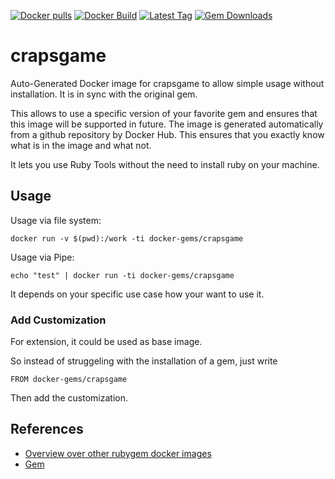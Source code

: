 [![Docker pulls](https://img.shields.io/docker/pulls/rubygem/crapsgame.svg)](https://hub.docker.com/r/rubygem/crapsgame/)
[![Docker Build](https://img.shields.io/docker/automated/rubygem/crapsgame.svg)](https://hub.docker.com/r/rubygem/crapsgame/)
[![Latest Tag](https://img.shields.io/github/tag/docker-rubygem/crapsgame.svg)](https://hub.docker.com/r/rubygem/crapsgame/)
[![Gem Downloads](https://img.shields.io/gem/dt/crapsgame.svg)](https://rubygems.org/gems/crapsgame/)
# crapsgame

Auto-Generated Docker image for crapsgame to allow simple usage without installation.
It is in sync with the original gem.

This allows to use a specific version of your favorite gem and ensures that this image will be supported in future.
The image is generated automatically from a github repository by Docker Hub.
This ensures that you exactly know what is in the image and what not.

It lets you use Ruby Tools without the need to install ruby on your machine.

## Usage

Usage via file system:

`docker run -v $(pwd):/work -ti docker-gems/crapsgame`

Usage via Pipe:

`echo "test" | docker run -ti docker-gems/crapsgame`

It depends on your specific use case how your want to use it.

### Add Customization

For extension, it could be used as base image.

So instead of struggeling with the installation of a gem, just write

`FROM docker-gems/crapsgame`

Then add the customization.

## References

 - [Overview over other rubygem docker images](https://github.com/thinkbot/docker-rubygem)
 - [Gem](https://rubygems.org/gems/crapsgame/)
